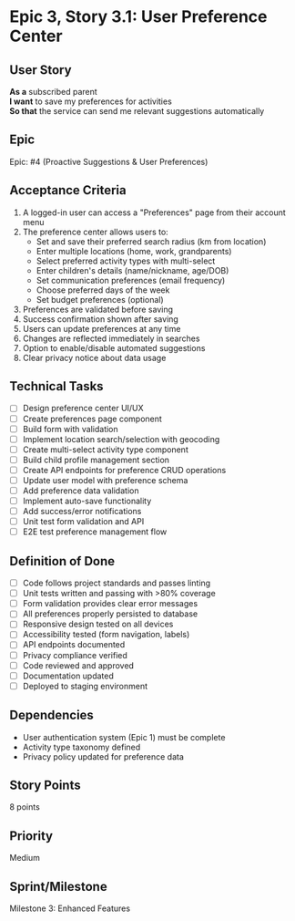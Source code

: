 # Epic 3, Story 3.1: User Preference Center

## User Story
**As a** subscribed parent  
**I want** to save my preferences for activities  
**So that** the service can send me relevant suggestions automatically

## Epic
Epic: #4 (Proactive Suggestions & User Preferences)

## Acceptance Criteria
1. A logged-in user can access a "Preferences" page from their account menu
2. The preference center allows users to:
   - Set and save their preferred search radius (km from location)
   - Enter multiple locations (home, work, grandparents)
   - Select preferred activity types with multi-select
   - Enter children's details (name/nickname, age/DOB)
   - Set communication preferences (email frequency)
   - Choose preferred days of the week
   - Set budget preferences (optional)
3. Preferences are validated before saving
4. Success confirmation shown after saving
5. Users can update preferences at any time
6. Changes are reflected immediately in searches
7. Option to enable/disable automated suggestions
8. Clear privacy notice about data usage

## Technical Tasks
- [ ] Design preference center UI/UX
- [ ] Create preferences page component
- [ ] Build form with validation
- [ ] Implement location search/selection with geocoding
- [ ] Create multi-select activity type component
- [ ] Build child profile management section
- [ ] Create API endpoints for preference CRUD operations
- [ ] Update user model with preference schema
- [ ] Add preference data validation
- [ ] Implement auto-save functionality
- [ ] Add success/error notifications
- [ ] Unit test form validation and API
- [ ] E2E test preference management flow

## Definition of Done
- [ ] Code follows project standards and passes linting
- [ ] Unit tests written and passing with >80% coverage
- [ ] Form validation provides clear error messages
- [ ] All preferences properly persisted to database
- [ ] Responsive design tested on all devices
- [ ] Accessibility tested (form navigation, labels)
- [ ] API endpoints documented
- [ ] Privacy compliance verified
- [ ] Code reviewed and approved
- [ ] Documentation updated
- [ ] Deployed to staging environment

## Dependencies
- User authentication system (Epic 1) must be complete
- Activity type taxonomy defined
- Privacy policy updated for preference data

## Story Points
8 points

## Priority
Medium

## Sprint/Milestone
Milestone 3: Enhanced Features

